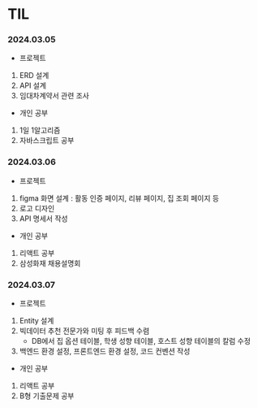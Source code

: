 # TIL

### 2024.03.05
- 프로젝트
1. ERD 설계
2. API 설계
3. 임대차계약서 관련 조사

- 개인 공부
1. 1일 1알고리즘
2. 자바스크립트 공부


### 2024.03.06
- 프로젝트
1. figma 화면 설계 : 활동 인증 페이지, 리뷰 페이지, 집 조회 페이지 등 
2. 로고 디자인
3. API 명세서 작성

- 개인 공부
1. 리액트 공부
2. 삼성화재 채용설명회

### 2024.03.07
- 프로젝트 
1. Entity 설계
2. 빅데이터 추천 전문가와 미팅 후 피드백 수렴
    - DB에서 집 옵션 테이블, 학생 성향 테이블, 호스트 성향 테이블의 칼럼 수정
4. 백엔드 환경 설정, 프론트엔드 환경 설정, 코드 컨벤션 작성

- 개인 공부
1. 리액트 공부
2. B형 기출문제 공부
